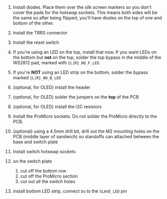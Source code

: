 1. Install diodes. Place them over the silk screen markers so you don't cover
   the pads for the hotswap sockets. This means both sides will be the same so
   after being flipped, you'll have diodes on the top of one and bottom of the
   other.
1. Install the TRRS connector
1. Install the reset switch
1. If you're using an LED on the top, install that now. If you want LEDs on the
   bottom but **not** on the top, solder the top bypass in the middle of the
   WS2812 pad, marked with `{L|R}_NO_F_LED`.
1. If you're **NOT** using an LED strip on the bottom, solder the bypass marked
   `{L|R}_NO_B_LED`
1. (optional, for OLED) install the header
1. (optional, for OLED) solder the jumpers on the **top** of the PCB
1. (optional, for OLED) install the I2C resistors
1. Install the ProMicro sockets. Do not solder the ProMicro directly to the PCB.
1. (optional) using a 4.5mm drill bit, drill out the M2 mounting holes on the
   PCB (middle layer of sandwich) so standoffs can attached between the base and
   switch plate
1. Install switch hotswap sockets
1. on the switch plate
    1. cut off the bottom row
    1. cut off the ProMicro section
    1. cut out all the switch holes



1. install bottom LED strip, connect `Do` to the `SLAVE_LED` pin
